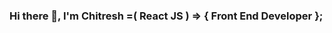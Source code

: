 ### Hi there 👋, I'm Chitresh =( React JS ) => { Front End Developer }; 

<!--
**Chitresh8/chitresh8** is a ✨ _special_ ✨ repository because its `README.md` (this file) appears on your GitHub profile.

Here are some ideas to get you started:

- 🔭 I’m currently working on Playwright Automation and Testing with Javascript & Cucumber Framework(Crazy).
- 🌱 I’m currently learning on new things and concepts like Advanced React patterns, state management with Recoil, and improving performance with React.memo to enhance my skills.Currently fell in Automation and Testing 
- 👯 I’m looking to collaborate on with a friend which he is building a modern E-Commerce project to fulfill his Goal and Open source React projects that focus on enhancing user interfaces and user experiences.
- 🤔 I’m looking for help regarding Optimizing web performance and understanding the latest React best practices.
- 💬 Need to learn more things to enhance my skills => (How to write test cases of expected results Codegen??? As per my knowledge, we should write Manually). ...
- 📫 Reach me on LinkedIn:www.linkedin.com/in/chitresh-babu-alavuru-3a3085293 ...
- 😄 Pronouns: He/Him.
- ⚡ Fun fact:I enjoy experimenting with new CSS frameworks and creating animated React components in my free time and taking Interviews for the React JS Front End Developer.
-->

